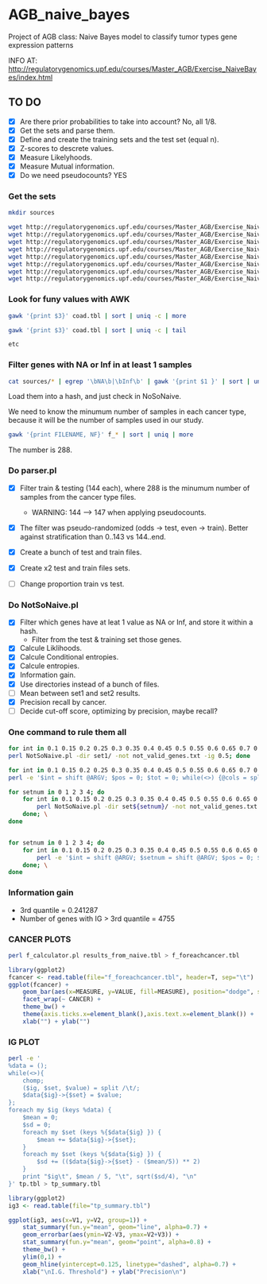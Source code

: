 # AGB_naive_bayes
Project of AGB class: Naive Bayes model to classify tumor types gene expression patterns

INFO AT: http://regulatorygenomics.upf.edu/courses/Master_AGB/Exercise_NaiveBayes/index.html

## TO DO
- [x] Are there prior probabilities to take into account? No, all 1/8.
- [x] Get the sets and parse them.
- [x] Define and create the training sets and the test set (equal n).
- [x] Z-scores to descrete values.
- [x] Measure Likelyhoods.
- [x] Measure Mutual information.
- [x] Do we need pseudocounts? YES

### Get the sets
```bash
mkdir sources

wget http://regulatorygenomics.upf.edu/courses/Master_AGB/Exercise_NaiveBayes/brca_gene_zscore_full-filtered.txt -O ./sources/brca.tbl && \
wget http://regulatorygenomics.upf.edu/courses/Master_AGB/Exercise_NaiveBayes/coad_gene_zscore_full-filtered.txt -O ./sources/coad.tbl && \
wget http://regulatorygenomics.upf.edu/courses/Master_AGB/Exercise_NaiveBayes/hnsc_gene_zscore_full-filtered.txt -O ./sources/hnsc.tbl && \
wget http://regulatorygenomics.upf.edu/courses/Master_AGB/Exercise_NaiveBayes/kirc_gene_zscore_full-filtered.txt -O ./sources/kric.tbl && \
wget http://regulatorygenomics.upf.edu/courses/Master_AGB/Exercise_NaiveBayes/luad_gene_zscore_full-filtered.txt -O ./sources/luad.tbl && \
wget http://regulatorygenomics.upf.edu/courses/Master_AGB/Exercise_NaiveBayes/lusc_gene_zscore_full-filtered.txt -O ./sources/lusc.tbl && \
wget http://regulatorygenomics.upf.edu/courses/Master_AGB/Exercise_NaiveBayes/prad_gene_zscore_full-filtered.txt -O ./sources/prad.tbl && \
wget http://regulatorygenomics.upf.edu/courses/Master_AGB/Exercise_NaiveBayes/thca_gene_zscore_full-filtered.txt -O ./sources/thca.tbl

```
### Look for funy values with AWK
```bash
gawk '{print $3}' coad.tbl | sort | uniq -c | more

gawk '{print $3}' coad.tbl | sort | uniq -c | tail

etc


```
### Filter genes with NA or Inf in at least 1 samples
```bash
cat sources/* | egrep '\bNA\b|\bInf\b' | gawk '{print $1 }' | sort | uniq > not_valid_genes.txt

```
Load them into a hash, and just check in NoSoNaive.

We need to know the minumum number of samples in each cancer type, because it will be the number of samples used in our study.

```bash
gawk '{print FILENAME, NF}' f_* | sort | uniq | more

```
The number is 288.


### Do parser.pl
- [x] Filter train & testing (144 each), where 288 is the minumum number of samples from the cancer type files.
    - WARNING: 144 --> 147 when applying pseudocounts.

- [x] The filter was pseudo-randomized (odds -> test, even -> train). Better against stratification than 0..143 vs 144..end.
- [x] Create a bunch of test and train files.
- [x] Create x2 test and train files sets.
- [ ] Change proportion train vs test.

### Do NotSoNaive.pl
- [x] Filter which genes have at leat 1 value as NA or Inf, and store it within a hash.
    - Filter from the test & training set those genes.
- [x] Calcule Liklihoods.
- [x] Calcule Conditional entropies.
- [x] Calcule entropies.
- [x] Information gain.
- [x] Use directories instead of a bunch of files.
- [ ] Mean between set1 and set2 results.
- [x] Precision recall by cancer.
- [ ] Decide cut-off score, optimizing by precision, maybe recall?

### One command to rule them all

```bash
for int in 0.1 0.15 0.2 0.25 0.3 0.35 0.4 0.45 0.5 0.55 0.6 0.65 0.7 0.75 0.8 0.85 0.9 0.95 1; do \
perl NotSoNaive.pl -dir set1/ -not not_valid_genes.txt -ig 0.5; done

for int in 0.1 0.15 0.2 0.25 0.3 0.35 0.4 0.45 0.5 0.55 0.6 0.65 0.7 0.75 0.8 0.85 0.9 0.95 1; do \
perl -e '$int = shift @ARGV; $pos = 0; $tot = 0; while(<>) {@cols = split /\t/; if ($cols[1] eq $cols[2]) {$pos++; $tot++;} else {$tot++; }} print "$int\t", $pos / $tot, "\n";' "$int" results_${int}.tbl >> tp.tbl; done

for setnum in 0 1 2 3 4; do 
    for int in 0.1 0.15 0.2 0.25 0.3 0.35 0.4 0.45 0.5 0.55 0.6 0.65 0.7 0.75 0.8 0.85 0.9 0.95 1; do \
        perl NotSoNaive.pl -dir set${setnum}/ -not not_valid_genes.txt -ig $int >> result_${setnum}_${int}.tbl; \
    done; \
done


for setnum in 0 1 2 3 4; do 
    for int in 0.1 0.15 0.2 0.25 0.3 0.35 0.4 0.45 0.5 0.55 0.6 0.65 0.7 0.75 0.8 0.85 0.9 0.95 1; do \
        perl -e '$int = shift @ARGV; $setnum = shift @ARGV; $pos = 0; $tot = 0; while(<>) {@cols = split /\t/; if ($cols[1] eq $cols[2]) {$pos++; $tot++;} else {$tot++; }} print "$int\t$setnum\t", $pos / $tot, "\n";' "$int" "$setnum" result_${setnum}_${int}.tbl >> tp.tbl; \
    done; \
done

```

### Information gain
* 3rd quantile = 0.241287
* Number of genes with IG > 3rd quantile = 4755


### CANCER PLOTS

```bash
perl f_calculator.pl results_from_naive.tbl > f_foreachcancer.tbl
```

```r
library(ggplot2)
fcancer <- read.table(file="f_foreachcancer.tbl", header=T, sep="\t")
ggplot(fcancer) +
    geom_bar(aes(x=MEASURE, y=VALUE, fill=MEASURE), position="dodge", stat="identity") +
    facet_wrap(~ CANCER) +
    theme_bw() +
    theme(axis.ticks.x=element_blank(),axis.text.x=element_blank()) +
    xlab("") + ylab("")
```


### IG PLOT
```bash
perl -e '
%data = ();
while(<>){
    chomp;
    ($ig, $set, $value) = split /\t/;
    $data{$ig}->{$set} = $value;
};
foreach my $ig (keys %data) {
    $mean = 0;
    $sd = 0;
    foreach my $set (keys %{$data{$ig} }) {
        $mean += $data{$ig}->{$set};
    }
    foreach my $set (keys %{$data{$ig} }) {
        $sd += (($data{$ig}->{$set} - ($mean/5)) ** 2)
    }     
    print "$ig\t", $mean / 5, "\t", sqrt($sd/4), "\n"
}' tp.tbl > tp_summary.tbl
```


```r
library(ggplot2)
ig3 <- read.table(file="tp_summary.tbl")

ggplot(ig3, aes(x=V1, y=V2, group=1)) +
    stat_summary(fun.y="mean", geom="line", alpha=0.7) +
    geom_errorbar(aes(ymin=V2-V3, ymax=V2+V3)) +
    stat_summary(fun.y="mean", geom="point", alpha=0.8) +
    theme_bw() +
    ylim(0,1) +
    geom_hline(yintercept=0.125, linetype="dashed", alpha=0.7) +
    xlab("\nI.G. Threshold") + ylab("Precision\n")
```
